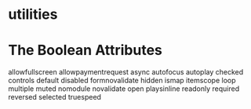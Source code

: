 # utilities
# The Boolean Attributes
allowfullscreen
allowpaymentrequest
async
autofocus
autoplay
checked
controls
default
disabled
formnovalidate
hidden
ismap
itemscope
loop
multiple
muted
nomodule
novalidate
open
playsinline
readonly
required
reversed
selected
truespeed
